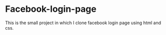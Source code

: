 # Facebook-login-page

This is the small project in which I clone facebook login page using html and css.


